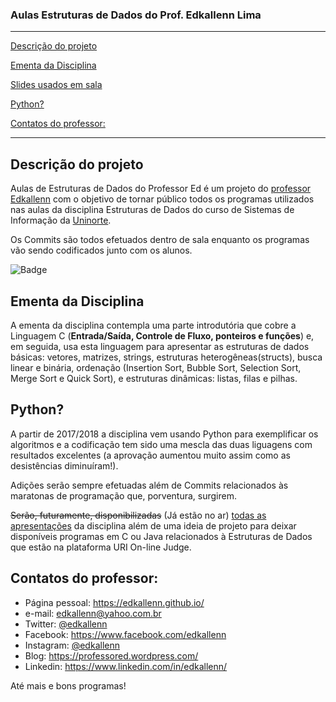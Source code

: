 ### Aulas Estruturas de Dados do Prof. Edkallenn Lima 
---

[Descrição do projeto](#Descricao-do-projeto)

[Ementa da Disciplina](#Ementa-da-Disciplina)

[Slides usados em sala](https://github.com/ed1rac/AulasEstruturasDados/tree/master/slides)

[Python?](#Python)

[Contatos do professor:](#Contatos-do-professor)

---

## Descrição do projeto

Aulas de Estruturas de Dados do Professor Ed é um projeto do [professor Edkallenn](https://edkallenn.github.io/) com o objetivo de tornar público todos os programas utilizados nas aulas da disciplina Estruturas de Dados do curso de Sistemas de Informação da [Uninorte](https://www.uninorteac.edu.br/).

Os Commits são todos efetuados dentro de sala enquanto os programas vão sendo codificados junto com os alunos.

![Badge](https://img.shields.io/badge/Prof-Ed-%237159c1?style=for-the-badge&logo=ghost)

## Ementa da Disciplina

A ementa da disciplina contempla uma parte introdutória que cobre a Linguagem C (**Entrada/Saída, Controle de Fluxo, ponteiros e funções**) e, em seguida, usa esta linguagem para apresentar as estruturas de dados básicas: vetores, matrizes, strings, estruturas heterogêneas(structs), busca linear e binária, ordenação (Insertion Sort, Bubble Sort, Selection Sort, Merge Sort e Quick Sort), e estruturas dinâmicas: listas, filas e pilhas. 

## Python?

A partir de 2017/2018 a disciplina vem usando Python para exemplificar os algoritmos e a codificação tem sido uma mescla das duas liguagens com resultados excelentes (a aprovação aumentou muito assim como as desistências diminuíram!).

Adições serão sempre efetuadas além de Commits relacionados às maratonas de programação que, porventura, surgirem.

~~Serão, futuramente, disponibilizadas~~ (Já estão no ar) [todas as apresentações](https://github.com/ed1rac/AulasEstruturasDados/tree/master/slides) da disciplina além de uma ideia de projeto para deixar disponíveis programas em C ou Java relacionados à Estruturas de Dados que estão na plataforma URI On-line Judge.

## Contatos do professor: 

- Página pessoal: <https://edkallenn.github.io/>
- e-mail: [edkallenn@yahoo.com.br](mailto:edkallenn@yahoo.com.br)
- Twitter: [@edkallenn](https://twitter.com/edkallenn)
- Facebook: <https://www.facebook.com/edkallenn>
- Instagram: [@edkallenn](https://www.instagram.com/edkallenn/)
- Blog: <https://professored.wordpress.com/>
- Linkedin: <https://www.linkedin.com/in/edkallenn/>

Até mais e bons programas!
